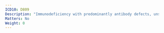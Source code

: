 ```yaml
---
ICD10: D809
Description: "Immunodeficiency with predominantly antibody defects, unspecified"
Matters: No
Weight: 0
---
```


